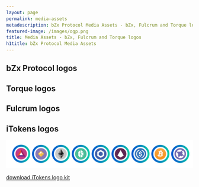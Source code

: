 ```yaml
---
layout: page
permalink: media-assets
metadescription: bZx Protocol Media Assets - bZx, Fulcrum and Torque logos.
featured-image: /images/ogp.png
title: Media Assets - bZx, Fulcrum and Torque logos
h1title: bZx Protocol Media Assets
---
```


## bZx Protocol logos

## Torque logos

## Fulcrum logos

## iTokens logos

![](/images/itokens.png)

[download iTokens logo kit](/images/iTokens.zip)  
